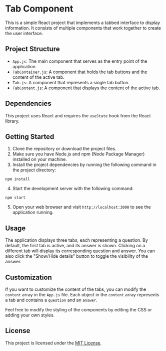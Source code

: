 # Tab Component

This is a simple React project that implements a tabbed interface to display information. It consists of multiple components that work together to create the user interface.

## Project Structure

- `App.js`: The main component that serves as the entry point of the application.
- `TabContainer.js`: A component that holds the tab buttons and the content of the active tab.
- `Tab.js`: A component that represents a single tab button.
- `TabContent.js`: A component that displays the content of the active tab.

## Dependencies

This project uses React and requires the `useState` hook from the React library.

## Getting Started

1. Clone the repository or download the project files.
2. Make sure you have Node.js and npm (Node Package Manager) installed on your machine.
3. Install the project dependencies by running the following command in the project directory:

```
npm install
```

4. Start the development server with the following command:

```
npm start
```

5. Open your web browser and visit `http://localhost:3000` to see the application running.

## Usage

The application displays three tabs, each representing a question. By default, the first tab is active, and its answer is shown. Clicking on a different tab will display its corresponding question and answer. You can also click the "Show/Hide details" button to toggle the visibility of the answer.

## Customization

If you want to customize the content of the tabs, you can modify the `content` array in the `App.js` file. Each object in the `content` array represents a tab and contains a `question` and an `answer`.

Feel free to modify the styling of the components by editing the CSS or adding your own styles.

## License

This project is licensed under the [MIT License](LICENSE).

